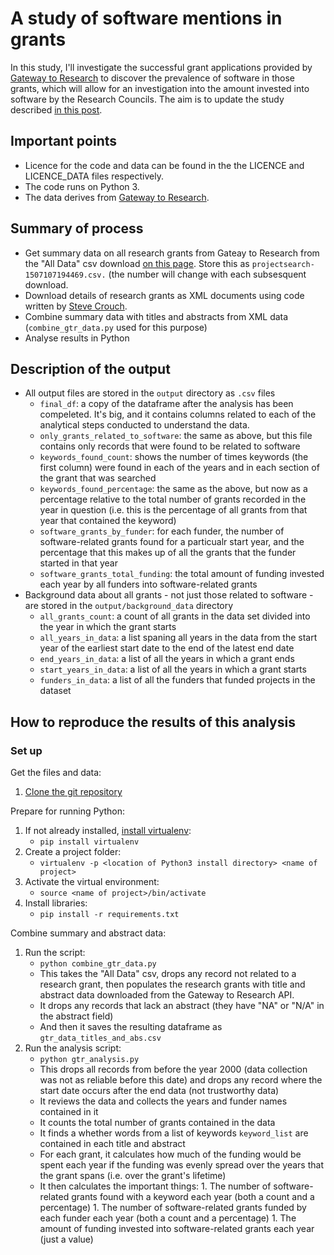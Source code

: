 # A study of software mentions in grants

In this study, I'll investigate the successful grant applications provided by [Gateway to Research](http://gtr.rcuk.ac.uk/) to discover the prevalence of software in those grants, which will allow for an investigation into the amount invested into software by the Research Councils. The aim is to update the study described [in this post](https://www.software.ac.uk/blog/2016-09-12-ps840-million-uks-investment-software-reliant-research-2013).

## Important points

* Licence for the code and data can be found in the the LICENCE and LICENCE_DATA files respectively.
* The code runs on Python 3.
* The data derives from [Gateway to Research](http://gtr.rcuk.ac.uk/).

## Summary of process

* Get summary data on all research grants from Gateay to Research from the "All Data" csv download [on this page](http://gtr.rcuk.ac.uk/search/project?term=*). Store this as ```projectsearch-1507107194469.csv.``` (the number will change with each subsesquent download.
* Download details of research grants as XML documents using code written by [Steve Crouch](https://github.com/softwaresaved/training-set-collector).
* Combine summary data with titles and abstracts from XML data (```combine_gtr_data.py``` used for this purpose)
* Analyse results in Python

## Description of the output

* All output files are stored in the ```output``` directory as ```.csv``` files
    * ```final_df```: a copy of the dataframe after the analysis has been compeleted. It's big, and it contains columns related to each of the analytical steps conducted to understand the data.
    * ```only_grants_related_to_software```: the same as above, but this file contains only records that were found to be related to software
    * ```keywords_found_count```: shows the number of times keywords (the first column) were found in each of the years and in each section of the grant that was searched
    * ```keywords_found_percentage```: the same as the above, but now as a percentage relative to the total number of grants recorded in the year in question (i.e. this is the percentage of all grants from that year that contained the keyword)
    * ```software_grants_by_funder```: for each funder, the number of software-related grants found for a particualr start year, and the percentage that this makes up of all the grants that the funder started in that year
    * ```software_grants_total_funding```:  the total amount of funding invested each year by all funders into software-related grants
* Background data about all grants - not just those related to software - are stored in the ```output/background_data``` directory
    * ```all_grants_count```: a count of all grants in the data set divided into the year in which the grant starts
    * ```all_years_in_data```: a list spaning all years in the data from the start year of the earliest start date to the end of the latest end date
    * ```end_years_in_data```: a list of all the years in which a grant ends
    * ```start_years_in_data```: a list of all the years in which a grant starts
    * ```funders_in_data```: a list of all the funders that funded projects in the dataset
    
## How to reproduce the results of this analysis

### Set up

Get the files and data:

1. [Clone the git repository](https://github.com/softwaresaved/software_in_grants_GTR)

Prepare for running Python:

1. If not already installed, [install virtualenv](http://docs.python-guide.org/en/latest/dev/virtualenvs/):
   * ```pip install virtualenv```
1. Create a project folder:
   * ```virtualenv -p <location of Python3 install directory> <name of project>```
1. Activate the virtual environment:
   * ```source <name of project>/bin/activate ```
1. Install libraries:
   * ```pip install -r requirements.txt ```

Combine summary and abstract data:

1. Run the script:
    * ```python combine_gtr_data.py```
    * This takes the "All Data" csv, drops any record not related to a research grant, then populates the research grants with title and abstract data downloaded from the Gateway to Research API.
    * It drops any records that lack an abstract (they have "NA" or "N/A" in the abstract field)
    * And then it saves the resulting dataframe as ```gtr_data_titles_and_abs.csv```
1. Run the analysis script:
    * ```python gtr_analysis.py```
    * This drops all records from before the year 2000 (data collection was not as reliable before this date) and drops any record where the start date occurs after the end data (not trustworthy data)
    * It reviews the data and collects the years and funder names contained in it
    * It counts the total number of grants contained in the data
    * It finds a whether words from a list of keywords ```keyword_list``` are contained in each title and abstract
    * For each grant, it calculates how much of the funding would be spent each year if the funding was evenly spread over the years that the grant spans (i.e. over the grant's lifetime)
    * It then calculates the important things:
            1. The number of software-related grants found with a keyword each year (both a count and a percentage)
            1. The number of software-related grants funded by each funder each year (both a count and a percentage)
            1. The amount of funding invested into software-related grants each year (just a value)
    
    
